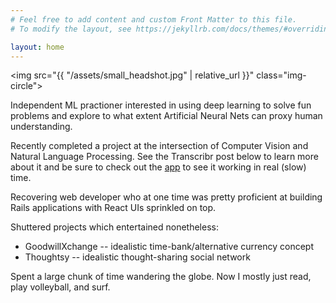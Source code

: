 ```yaml
---
# Feel free to add content and custom Front Matter to this file.
# To modify the layout, see https://jekyllrb.com/docs/themes/#overriding-theme-defaults

layout: home
---
```


<img src="{{ "/assets/small_headshot.jpg" | relative_url }}" class="img-circle">

Independent ML practioner interested in using deep learning to solve fun problems and explore to what extent Artificial Neural Nets can proxy human understanding.

Recently completed a project at the intersection of Computer Vision and Natural Language Processing.  See the Transcribr post below to learn more about it and be sure to check out the [app](http://transcribr.onrender.com) to see it working in real (slow) time.

Recovering web developer who at one time was pretty proficient at building Rails applications with React UIs sprinkled on top.

Shuttered projects which entertained nonetheless:
* GoodwillXchange -- idealistic time-bank/alternative currency concept
* Thoughtsy -- idealistic thought-sharing social network

Spent a large chunk of time wandering the globe. Now I mostly just read, play volleyball, and surf.